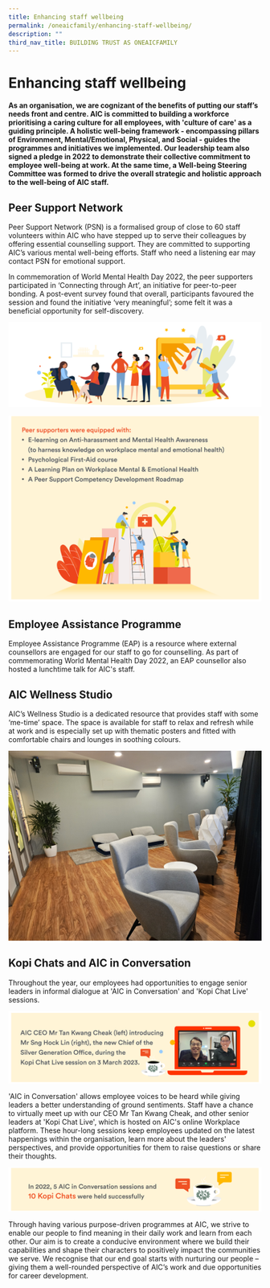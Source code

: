```yaml
---
title: Enhancing staff wellbeing
permalink: /oneaicfamily/enhancing-staff-wellbeing/
description: ""
third_nav_title: BUILDING TRUST AS ONEAICFAMILY
---
```

# Enhancing staff wellbeing
**As an organisation, we are cognizant of the benefits of putting our staff’s needs front and centre. AIC is committed to building a workforce prioritising a caring culture for all employees, with  'culture of care' as a guiding principle. A holistic well-being framework - encompassing pillars of Environment, Mental/Emotional, Physical, and Social - guides the programmes and initiatives we implemented. Our leadership team also signed a pledge in 2022 to demonstrate their collective commitment to employee well-being at work. At the same time, a Well-being Steering Committee was formed to drive the overall strategic and holistic approach to the well-being of AIC staff.**

## Peer Support Network 
Peer Support Network (PSN) is a formalised group of close to 60 staff volunteers within AIC who have stepped up to serve their colleagues by offering essential counselling support. They are committed to supporting AIC’s various mental well-being efforts. Staff who need a listening ear may contact PSN for emotional support. 

In commemoration of World Mental Health Day 2022, the peer supporters participated in ‘Connecting through Art’, an initiative for peer-to-peer bonding. A post-event survey found that overall, participants favoured the session and found the initiative ‘very meaningful’; some felt it was a beneficial opportunity for self-discovery.

![](/images/header.png)

![](/images/peer-supporters-were-equipped-with1.png)

## Employee Assistance Programme
Employee Assistance Programme (EAP) is a resource where external counsellors are engaged for our staff to go for counselling. As part of commemorating World Mental Health Day 2022, an EAP counsellor also hosted a lunchtime talk for AIC's staff.

## AIC Wellness Studio

AIC’s Wellness Studio is a dedicated resource that provides staff with some ‘me-time’ space. The space is available for staff to relax and refresh while at work and is especially set up with thematic posters and fitted with comfortable chairs and lounges in soothing colours.

![](/images/wellness-studio1.jpg)

## Kopi Chats and AIC in Conversation
Throughout the year, our employees had opportunities to engage senior leaders in informal dialogue at 'AIC in Conversation' and 'Kopi Chat Live' sessions.

![](/images/introducing-sng-hock-lin1.png)

'AIC in Conversation' allows employee voices to be heard while giving leaders a better understanding of ground sentiments. Staff have a chance to virtually meet up with our CEO Mr Tan Kwang Cheak, and other senior leaders at 'Kopi Chat Live', which is hosted on AIC's online Workplace platform. These hour-long sessions keep employees updated on the latest happenings within the organisation, learn more about the leaders' perspectives, and provide opportunities for them to raise questions or share their thoughts.

![](/images/10-kopi-chats.png)

Through having various purpose-driven programmes at AIC, we strive to enable our people to find meaning in their daily work and learn from each other. Our aim is to create a conducive environment where we build their capabilities and shape their characters to positively impact the communities we serve. We recognise that our end goal starts with nurturing our people – giving them a well-rounded perspective of AIC’s work and due opportunities for career development.